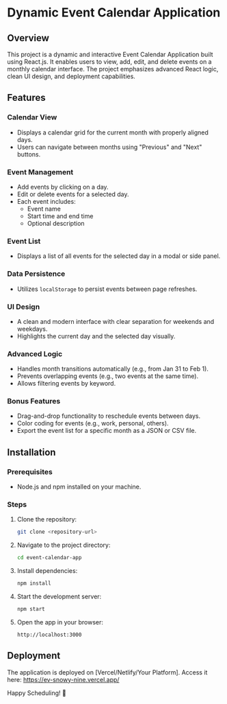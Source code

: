 # Dynamic Event Calendar Application

## Overview
This project is a dynamic and interactive Event Calendar Application built using React.js. It enables users to view, add, edit, and delete events on a monthly calendar interface. The project emphasizes advanced React logic, clean UI design, and deployment capabilities.

## Features

### Calendar View
- Displays a calendar grid for the current month with properly aligned days.
- Users can navigate between months using "Previous" and "Next" buttons.

### Event Management
- Add events by clicking on a day.
- Edit or delete events for a selected day.
- Each event includes:
  - Event name
  - Start time and end time
  - Optional description

### Event List
- Displays a list of all events for the selected day in a modal or side panel.

### Data Persistence
- Utilizes `localStorage` to persist events between page refreshes.

### UI Design
- A clean and modern interface with clear separation for weekends and weekdays.
- Highlights the current day and the selected day visually.

### Advanced Logic
- Handles month transitions automatically (e.g., from Jan 31 to Feb 1).
- Prevents overlapping events (e.g., two events at the same time).
- Allows filtering events by keyword.

### Bonus Features
- Drag-and-drop functionality to reschedule events between days.
- Color coding for events (e.g., work, personal, others).
- Export the event list for a specific month as a JSON or CSV file.

## Installation

### Prerequisites
- Node.js and npm installed on your machine.

### Steps
1. Clone the repository:
   ```bash
   git clone <repository-url>
   ```
2. Navigate to the project directory:
   ```bash
   cd event-calendar-app
   ```
3. Install dependencies:
   ```bash
   npm install
   ```
4. Start the development server:
   ```bash
   npm start
   ```
5. Open the app in your browser:
   ```
   http://localhost:3000
   ```

## Deployment

The application is deployed on [Vercel/Netlify/Your Platform]. Access it here:
https://ev-snowy-nine.vercel.app/



Happy Scheduling! 📅
```